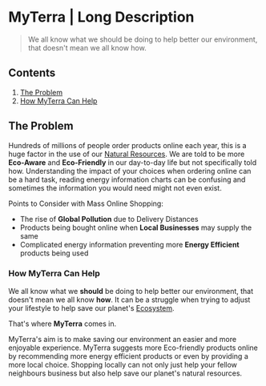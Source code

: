 # MyTerra | Long Description

> We all know what we should be doing to help better our environment, that doesn't mean we all know how.

## Contents

1. [The Problem](#the-problem)
1. [How MyTerra Can Help](#how-myterra-will-help)

## The Problem

Hundreds of millions of people order products online each year, this is a huge factor in the use of our <u>Natural Resources</u>. We are told to be more **Eco-Aware** and **Eco-Friendly** in our day-to-day life but not specifically told how. Understanding the impact of your choices when ordering online can be a hard task, reading energy information charts can be confusing and sometimes the information you would need might not even exist.

Points to Consider with Mass Online Shopping:

* The rise of **Global Pollution** due to Delivery Distances
* Products being bought online when **Local Businesses** may supply the same
* Complicated energy information preventing more **Energy Efficient** products being used

### How MyTerra Can Help

We all know what we **should** be doing to help better our environment, that doesn't mean we all know **how**. It can be a struggle when trying to adjust your lifestyle to help save our planet's <u>Ecosystem</u>.

That's where **MyTerra** comes in.

MyTerra's aim is to make saving our environment an easier and more enjoyable experience. MyTerra suggests more Eco-friendly products online by recommending more energy efficient products or even by providing a more local choice. Shopping locally can not only just help your fellow neighbours business but also help save our planet's natural resources.